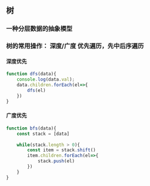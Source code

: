 ## 树

### 一种分层数据的抽象模型

### 树的常用操作： 深度/广度 优先遍历，先中后序遍历

#### 深度优先

```javascript
function dfs(data){
    console.log(data.val);
    data.children.forEach(el=>{
        dfs(el)
    })
}
```

#### 广度优先

```javascript
function bfs(data){
    const stack = [data]
    
    while(stack.length > 0){
        const item = stack.shift()
        item.children.forEach(el=>{
            stack.push(el)
        })
    }
}
```

